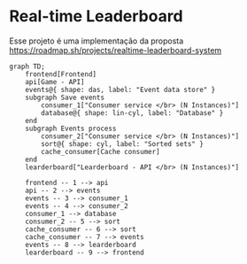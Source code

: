 # Real-time Leaderboard

Esse projeto é uma implementação da proposta https://roadmap.sh/projects/realtime-leaderboard-system

```mermaid
graph TD;
	frontend[Frontend]
	api[Game - API]
	events@{ shape: das, label: "Event data store" }
	subgraph Save events
		consumer_1["Consumer service </br> (N Instances)"]
		database@{ shape: lin-cyl, label: "Database" }
	end
	subgraph Events process
		consumer_2["Consumer service </br> (N Instances)"]
		sort@{ shape: cyl, label: "Sorted sets" }
		cache_consumer[Cache consumer]
	end
	learderboard["Learderboard - API </br> (N Instances)"]

	frontend -- 1 --> api
	api -- 2 --> events
	events -- 3 --> consumer_1
	events -- 4 --> consumer_2
	consumer_1 --> database
	consumer_2 -- 5 --> sort
	cache_consumer -- 6 --> sort
	cache_consumer -- 7 --> events
	events -- 8 --> learderboard
	learderboard -- 9 --> frontend
```

